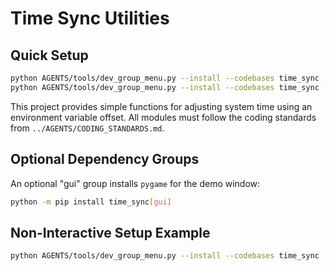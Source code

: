 # Time Sync Utilities

## Quick Setup

```bash
python AGENTS/tools/dev_group_menu.py --install --codebases time_sync
python AGENTS/tools/dev_group_menu.py --install --codebases time_sync --groups time_sync:gui
```

This project provides simple functions for adjusting system time using an environment variable offset. All modules must follow the coding standards from `../AGENTS/CODING_STANDARDS.md`.

## Optional Dependency Groups

An optional "gui" group installs `pygame` for the demo window:

```bash
python -m pip install time_sync[gui]
```

## Non-Interactive Setup Example

```bash
python AGENTS/tools/dev_group_menu.py --install --codebases time_sync
```
